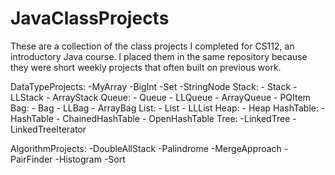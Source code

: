 # JavaClassProjects
These are a collection of the class projects I completed for CS112, an introductory Java course. I placed them in the same repository because they were short weekly projects that often built on previous work. 

DataTypeProjects: 
-MyArray
-BigInt
-Set
-StringNode
  Stack:
    - Stack
    - LLStack
    - ArrayStack
  Queue:
    - Queue
    - LLQueue
    - ArrayQueue
    - PQItem
  Bag:
    - Bag
    - LLBag
    - ArrayBag
  List:
    - List
    - LLList
  Heap:
    - Heap
  HashTable:
    - HashTable
    - ChainedHashTable
    - OpenHashTable
  Tree:
    -LinkedTree
    -LinkedTreeIterator
  
AlgorithmProjects:
-DoubleAllStack
-Palindrome
-MergeApproach
-PairFinder
-Histogram
-Sort

